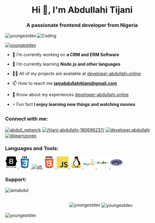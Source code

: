 <h1 align="center">Hi 👋, I'm Abdullahi Tijani</h1>
<h3 align="center">A passionate frontend developer from Nigeria</h3>

<img align="right" alt="Coding" width="400" src="https://media.tenor.com/flflC6GFzO8AAAAM/sultan-alrefaei-programmer.gif](https://gifdb.com/images/high/animated-man-computer-coding-nae6mec378lsg1i3.gif)">





<p align="left"> <img src="https://komarev.com/ghpvc/?username=youngestdev&label=Profile%20views&color=0e75b6&style=flat" alt="youngestdev" /> </p>

<p align="left"> <a href="https://github.com/ryo-ma/github-profile-trophy"><img src="https://github-profile-trophy.vercel.app/?username=youngestdev" alt="youngestdev" /></a> </p>



- 🔭 I’m currently working on **a CRM and ERM Software**

- 🌱 I’m currently learning **Node.js and other languages**

- 👨‍💻 All of my projects are available at [developer-abdullahi.online](developer-abdullahi.online)

- 📫 How to reach me **iamabdullahitijani@gmail.com**

- 📄 Know about my experiences [developer-abdullahi.online](developer-abdullahi.online)

- ⚡ Fun fact **I enjoy learning new things and watching movies**

<h3 align="left">Connect with me:</h3>
<p align="left">
<a href="https://twitter.com/abdull_network" target="blank"><img align="center" src="https://raw.githubusercontent.com/rahuldkjain/github-profile-readme-generator/master/src/images/icons/Social/twitter.svg" alt="abdull_network" height="30" width="40" /></a>
<a href="https://linkedin.com/in//tijani-abdullahi-180696237/" target="blank"><img align="center" src="https://raw.githubusercontent.com/rahuldkjain/github-profile-readme-generator/master/src/images/icons/Social/linked-in-alt.svg" alt="/tijani-abdullahi-180696237/" height="30" width="40" /></a>
<a href="https://fb.com/developer.abdullahi" target="blank"><img align="center" src="https://raw.githubusercontent.com/rahuldkjain/github-profile-readme-generator/master/src/images/icons/Social/facebook.svg" alt="developer.abdullahi" height="30" width="40" /></a>
<a href="https://www.youtube.com/c/@learnzonex" target="blank"><img align="center" src="https://raw.githubusercontent.com/rahuldkjain/github-profile-readme-generator/master/src/images/icons/Social/youtube.svg" alt="@learnzonex" height="30" width="40" /></a>
</p>

<h3 align="left">Languages and Tools:</h3>
<p align="left"> <a href="https://getbootstrap.com" target="_blank" rel="noreferrer"> <img src="https://raw.githubusercontent.com/devicons/devicon/master/icons/bootstrap/bootstrap-plain-wordmark.svg" alt="bootstrap" width="40" height="40"/> </a> <a href="https://www.w3schools.com/css/" target="_blank" rel="noreferrer"> <img src="https://raw.githubusercontent.com/devicons/devicon/master/icons/css3/css3-original-wordmark.svg" alt="css3" width="40" height="40"/> </a> <a href="https://git-scm.com/" target="_blank" rel="noreferrer"> <img src="https://www.vectorlogo.zone/logos/git-scm/git-scm-icon.svg" alt="git" width="40" height="40"/> </a> <a href="https://www.w3.org/html/" target="_blank" rel="noreferrer"> <img src="https://raw.githubusercontent.com/devicons/devicon/master/icons/html5/html5-original-wordmark.svg" alt="html5" width="40" height="40"/> </a> <a href="https://developer.mozilla.org/en-US/docs/Web/JavaScript" target="_blank" rel="noreferrer"> <img src="https://raw.githubusercontent.com/devicons/devicon/master/icons/javascript/javascript-original.svg" alt="javascript" width="40" height="40"/> </a> <a href="https://www.linux.org/" target="_blank" rel="noreferrer"> <img src="https://raw.githubusercontent.com/devicons/devicon/master/icons/linux/linux-original.svg" alt="linux" width="40" height="40"/> </a> <a href="https://www.mysql.com/" target="_blank" rel="noreferrer"> <img src="https://raw.githubusercontent.com/devicons/devicon/master/icons/mysql/mysql-original-wordmark.svg" alt="mysql" width="40" height="40"/> </a> <a href="https://nodejs.org" target="_blank" rel="noreferrer"> <img src="https://raw.githubusercontent.com/devicons/devicon/master/icons/nodejs/nodejs-original-wordmark.svg" alt="nodejs" width="40" height="40"/> </a> <a href="https://www.php.net" target="_blank" rel="noreferrer"> <img src="https://raw.githubusercontent.com/devicons/devicon/master/icons/php/php-original.svg" alt="php" width="40" height="40"/> </a> </p>


<h3 align="left">Support:</h3>
<p><a href="https://www.buymeacoffee.com/iamabdul"> <img align="left" src="https://cdn.buymeacoffee.com/buttons/v2/default-yellow.png" height="50" width="210" alt="iamabdul" /></a></p><br><br>


<p><img align="left" src="https://github-readme-stats.vercel.app/api/top-langs?username=youngestdev&show_icons=true&locale=en&layout=compact" alt="youngestdev" /></p>

<p>&nbsp;<img align="center" src="https://github-readme-stats.vercel.app/api?username=youngestdev&show_icons=true&locale=en" alt="youngestdev" /></p>

<p><img align="center" src="https://github-readme-streak-stats.herokuapp.com/?user=youngestdev&" alt="youngestdev" /></p>

